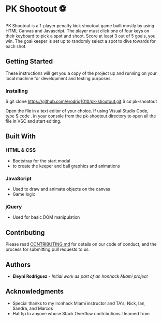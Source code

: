 # PK Shootout :soccer:

PK Shootout is a 1-player penalty kick shootout game built mostly by using HTML Canvas and Javascript. The player must click one of four keys on their keyboard to pick a spot and shoot. Score at least 3 out of 5 goals, you win. The goal keeper is set up to randomly select a spot to dive towards for each shot.


## Getting Started

These instructions will get you a copy of the project up and running on your local machine for development and testing purposes.


### Installing

  $ git clone https://github.com/erodrig1010/pk-shootout.git
  $ cd pk-shootout

  Open the file in a text editor of your choice. If using Visual Studio Code, type $ code . in your console from the pk-shootout directory to open all the file in VSC and start editing.


## Built With

### HTML & CSS
- Bootstrap for the start modal
- <canvas> to create the keeper and ball graphics and animations

### JavaScript
- Used to draw and animate objects on the canvas
- Game logic

### jQuery
- Used for basic DOM manipulation


## Contributing

Please read [CONTRIBUTING.md](https://gist.github.com/PurpleBooth/b24679402957c63ec426) for details on our code of conduct, and the process for submitting pull requests to us.


## Authors

* **Eleyni Rodriguez** - *Initial work as part of an Ironhack Miami project*


## Acknowledgments

* Special thanks to my Ironhack Miami instructor and TA's; Nick, Ian, Sandra, and Marcos
* Hat tip to anyone whose Stack Overflow contributions I learned from
